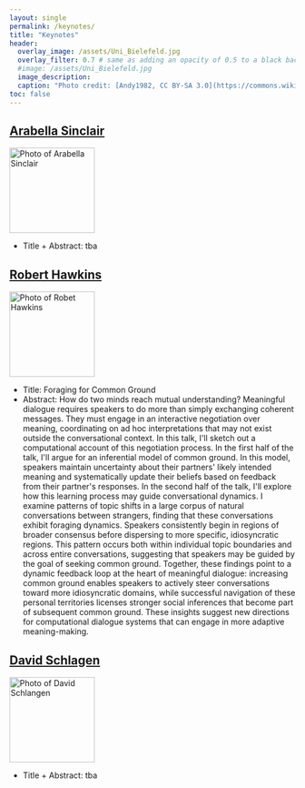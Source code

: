 ```yaml
---
layout: single
permalink: /keynotes/
title: "Keynotes"
header:
  overlay_image: /assets/Uni_Bielefeld.jpg
  overlay_filter: 0.7 # same as adding an opacity of 0.5 to a black background
  #image: /assets/Uni_Bielefeld.jpg
  image_description: 
  caption: "Photo credit: [Andy1982, CC BY-SA 3.0](https://commons.wikimedia.org/wiki/File:Uni_Bielefeld.jpg) via Wikimedia Commons"
toc: false
---
```


## [Arabella Sinclair](https://j-anie.github.io)

<img src="https://www.abdn.ac.uk/img/200x200/staffpages/uploads/s03as2/avatar/4A9pvt3VGgw8mLYGK8KFtwlTjkA0DXzGJ63snvy2.jpeg" width="150" alt="Photo of Arabella Sinclair" />

* Title + Abstract: tba


## [Robert Hawkins](https://rdhawkins.com)
<img src="https://rdhawkins.com/wp-content/uploads/2019/12/2efa8952-50ee-4bb5-8f5f-f3eb14752dfe_1_201_a-e1575951441133.jpeg" width="150" alt="Photo of Robet Hawkins" />

* Title: Foraging for Common Ground
* Abstract: How do two minds reach mutual understanding? Meaningful dialogue requires speakers to do more than simply exchanging coherent messages. They must engage in an interactive negotiation over meaning, coordinating on ad hoc interpretations that may not exist outside the conversational context. In this talk, I'll sketch out a computational account of this negotiation process. In the first half of the talk, I'll argue for an inferential model of common ground. In this model, speakers maintain uncertainty about their partners' likely intended meaning and systematically update their beliefs based on feedback from their partner's responses. In the second half of the talk, I'll explore how this learning process may guide conversational dynamics. I examine patterns of topic shifts in a large corpus of natural conversations between strangers, finding that these conversations exhibit foraging dynamics. Speakers consistently begin in regions of broader consensus before dispersing to more specific, idiosyncratic regions. This pattern occurs both within individual topic boundaries and across entire conversations, suggesting that speakers may be guided by the goal of seeking common ground. Together, these findings point to a dynamic feedback loop at the heart of meaningful dialogue: increasing common ground enables speakers to actively steer conversations toward more idiosyncratic domains, while successful navigation of these personal territories licenses stronger social inferences that become part of subsequent common ground. These insights suggest new directions for computational dialogue systems that can engage in more adaptive meaning-making.


## [David Schlagen](https://www.ling.uni-potsdam.de/~das/)

<img src="https://www.ling.uni-potsdam.de/~das/DSchlangen_Portrait_2019_klein.jpg" width="150" alt="Photo of David Schlangen" />

* Title + Abstract: tba
